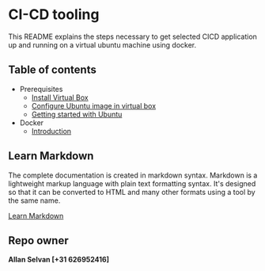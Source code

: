 # CI-CD tooling

This README explains the steps necessary to get selected CICD application up and running on a virtual ubuntu machine
using docker.

## Table of contents

* Prerequisites
    * [Install Virtual Box](./docs/install-virtualbox.md)
    * [Configure Ubuntu image in virtual box](./docs/ubuntu-virtulbox.md)
    * [Getting started with Ubuntu](./docs/ubuntu-getting-started.md)
* Docker
    * [Introduction](./docs/docker.md)

## Learn Markdown

The complete documentation is created in markdown syntax.
Markdown is a lightweight markup language with plain text formatting syntax. It's designed so that it can be converted 
to HTML and many other formats using a tool by the same name.

[Learn Markdown](https://github.com/adam-p/markdown-here/wiki/Markdown-Cheatsheet)

## Repo owner

**Allan Selvan [+31 626952416]**